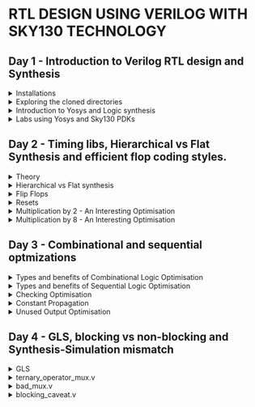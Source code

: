 # RTL DESIGN USING VERILOG WITH SKY130 TECHNOLOGY
## Day 1 - Introduction to Verilog RTL design and Synthesis
<details>
<summary>Installations</summary><blockquote>
<details>
<summary>Tools Installation</summary><blockquote>
	
+ Commands to install Yosys
```
git clone https://github.com/YosysHQ/yosys.git
cd yosys
sudo apt install make
sudo apt-get update
sudo apt-get install build-essential clang bison flex  libreadline-dev gawk tcl-dev libffi-dev git  graphviz xdot pkg-config python3 libboost-system-dev libboost-python-dev libboost-filesystem-dev zlib1g-dev
make config-gcc
make
sudo make install
```

+ Command to install iverilog
```
sudo apt-get install iverilog
```

+ Command to install iverilog
```
sudo apt uptdate
sudo apt install gtkwave
```

</blockquote></details>

<details>
<summary>Directory Creation and Cloning Source Files</summary><blockquote>

+ Go your working directory through root directory and execute the following commands
```
mkdir VLSI
cd VLSI
git clone https://github.com/kunalg123/sky130RTLDesignAndSynthesisWorkshop.git
```		
<blockquote></details>
</blockquote></details>

<details>
<summary>Exploring the cloned directories</summary><blockquote>

+ The following command will go the workshop directory
```
cd sky130RTLDesignAndSynthesisWorkshop/
```

+ The following command will open the my_lib directory. This my_lib folder contains another folder called verilog_files, which contains all the model source files required for the lab experiments.
``` 
cd my_lib
```
+ The following command if typed in VLSI folder will go the lib folder. This contains the sky130 tool's library definition file.
```
cd lib 
```
+ Now let's check the working of iverilog
```
cd verilog_files
iverilog good_mux.v tb_good_mux.v
```
+ (an a.out file will be created.)
+ This will create a .vcd (Value change dump) file.
```
./a.out
```
![image](https://github.com/Vishnu1426/PES_Asic_course_7th_sem/assets/79538653/3db96576-fd81-4a42-9801-78b637745700)

+ We will load this .vcd file into gtkwave.
```
gtkwave tb_good_mux.vcd
```
![image](https://github.com/Vishnu1426/PES_Asic_course_7th_sem/assets/79538653/ddc77487-c83b-412a-8418-2d828a9d68b9)

+ To open and check the files type
```
gvim tb_good_mux.v -o good_mux.v
```
![image](https://github.com/Vishnu1426/PES_Asic_course_7th_sem/assets/79538653/2ce76c92-fe4e-48f4-8b71-c53749bbc93f)

</blockquote></details>

<details>
<summary>Introduction to Yosys and Logic synthesis</summary><blockquote>

+ Next we see yosys
+ Yosys takes in the design file and the library file and generates the netlist file
+ Netlist is basically the representaion of the design file in the form of standard cells.
+ read_verilog is used for reading the design file
+ read_liberty is used for reading the .lib file
+ write_verilog is used for writing the netlist file
+ The netlist and the testbench file is sent to iverilog and that generates an a.out which when run we get a .vcd file. This .vcd file when we send to gtkwave we get the simulation waveform.
+ This waveform should be same as RTL simulation. RTL simulation did not use standard cells. But in this netlist we used standard library files. Since design is same we should get the same output.
+ Primary inputs and primary outputs have not changed. Therefore, we can use the same testbench for both 
synthesis and RTL simulation.

+ RTL design - is the behavioural representation of the required specification in HDL language.
+ But we don't need representation of behaviour in terms of code. We need hardware
+ So for that we use RTL to Gate level translation. This translation is called synthesis.
+ The design is converted into gates and the connections are made between the gates. 
+ This file which contains these gates and their connections is called netlist.
	
+ .lib is a library file which is a collection of standard cells/ logical modules. It can contain differnt flavours of the same gate.(slow, medium, fast)
+ Why do we need different flavours of the same gate? Combinational delay determines the maximum speed of	operation. We need fast cells so that the combination delay is less and the circuit can work at a higher clock rate.
+ But why do we need a slow clock? Say there is a circuit with two FlipFlops (ffa and ffb) and in between them we have a combinational circuit. ffb must capture the data from the previous cycle of ffa.
+ That is when ffa sends its data through comb circuit in one cycle, in the next cycle ffb should capture the data. So there should be a minimum delay, so that data can be transfered safely. Combinational circuit must create that delay such that until ffb finishes capturing the previously sent data, the output should not be updated. This is called hold time. That is why we also need cells which work slowly.
+ Wider transistors are gonna be faster but they consume more area and power. Thinner cells are gonna be slower but they consume lesser area and are more energy efficient.
+ The guidance offered to the synthesizer to put the right kind of delays are called constraints. The constraints are put in a constraints file.

</blockquote></details>	

<details>
<summary>Labs using Yosys and Sky130 PDKs</summary><blockquote>

+ Open Yosys
```
yosys
```
![image](https://github.com/Vishnu1426/PES_Asic_course_7th_sem/assets/79538653/78b46928-1ed5-4b9f-88cd-fba9979a069c)

+ Read the library definition file
```
read_liberty -lib ../lib/sky130_fd_sc_hd__tt_025C_1v80.lib
```
![image](https://github.com/Vishnu1426/PES_Asic_course_7th_sem/assets/79538653/69336051-9785-4329-acb7-bc6028fc71af)

+ Read the verilog file to be synthesized
```
read_verilog good_mux.v
```
![image](https://github.com/Vishnu1426/PES_Asic_course_7th_sem/assets/79538653/60462e4e-b18a-49a3-bd23-b534e6a55525)

+ Synthesize the top level module using its name
```
synth -top good_mux 
```
![image](https://github.com/Vishnu1426/PES_Asic_course_7th_sem/assets/79538653/68976052-ca49-4c0f-aeea-19a25d068cf3)

+ The following command basically realises the synthesised top module good_mux in terms of standard cell library available in the lib folder.	
```
abc -liberty ../lib/sky130_fd_sc_hd__tt_025C_1v80.lib
```
![image](https://github.com/Vishnu1426/PES_Asic_course_7th_sem/assets/79538653/d2a7a0ff-e258-4dee-9215-cda5d95b0a03)

+ The following command opens the graphviz file to show the synthesized design in terms of block diagram.
```
show
```
![image](https://github.com/Vishnu1426/PES_Asic_course_7th_sem/assets/79538653/10045abe-bf03-41a1-9a24-de4e9f859469)

+ Generate a netlist file for the above synthesized design. We can view the synthesized design directly using notepad.
```
write_verilog good_mux_netlist.v 
```
+ To get a concise version of the netlist.
```
write_verilog -noattr good_mux_netlist.v
```
</blockquote></details>	

## Day 2 - Timing libs, Hierarchical vs Flat Synthesis and efficient flop coding styles.
<details>
<summary>Theory</summary>summary><blockquote>
<details>
<summary>PVT</summary><blockquote>
	
+ P - Process => Changes in chip due to the small variablity in the manufacturing process.
+ V - Voltage => Changes in the voltage.
+ T - Temeperature => Changes in the external temperature. 
</blockquote></details>
<details>
<summary>Library File (.lib)</summary><blockquote>

+ .lib file contains every cell and the cell properties like leakage power, delay etc.
</blockquote></details>
</blockquote></details>

<details>
<summary>Hierarchical vs Flat synthesis</summary><blockquote>

<details>
<summary>multiple_modules.v</summary>
	
+ Open Yosys and perform the synthesis
```
read_liberty -lib ../lib/sky130_fd_sc_hd__tt_025C_1v80.lib
read_verilog multiple_modules.v
synth -top multiple_modules
```
![image](https://github.com/Vishnu1426/PES_Asic_course_7th_sem/assets/79538653/f9ce00a6-69ba-4ad2-bbcf-94fe199cdda3)
```
abc -liberty ../lib/sky130_fd_sc_hd__tt_025C_1v80.lib	
```
![image](https://github.com/Vishnu1426/PES_Asic_course_7th_sem/assets/79538653/4724ce7e-46c1-4d67-a44b-25b69379e421)
```
show
```
![image](https://github.com/Vishnu1426/PES_Asic_course_7th_sem/assets/79538653/8aa63c02-8a8c-47e8-898f-4fae792ac024)
```
write_verilog multiple_modules_heir.v
```
![image](https://github.com/Vishnu1426/PES_Asic_course_7th_sem/assets/79538653/0136a72c-d4d0-4d8b-9596-c9c0a02e5449)

+ Flatten - Makes the module such that there are no sub modules in the netlist file. and gate and or gate are directly instantiated.
```
flatten
```
![image](https://github.com/Vishnu1426/PES_Asic_course_7th_sem/assets/79538653/15049411-aba3-404f-960e-9a79e9fb3b94)
![image](https://github.com/Vishnu1426/PES_Asic_course_7th_sem/assets/79538653/f0268c96-76da-403d-864a-5af23a367cff)

</details>

<details>
<summary>Synthesizing Submodules</summary>
	
+ Now given multile modules, we want to synthesize a submodule, what to do?
+ Start yosys again and do till read_verilog
```
read_liberty -lib ../lib/sky130_fd_sc_hd__tt_025C_1v80.lib
read_verilog multiple_modules.v
```
+ Now we need to synthesize only submodule1
```
synth -top submodule1
```
![image](https://github.com/Vishnu1426/PES_Asic_course_7th_sem/assets/79538653/8e98a19a-3839-4001-b87a-61469033aae1)

+ Synthesized design
```
show
```
![image](https://github.com/Vishnu1426/PES_Asic_course_7th_sem/assets/79538653/42fa2404-3abc-4e97-abd0-b7ebb25e6091)

</details>

<details>
<summary>Why do we need module level synthesis?</summary>

+ Module level synthesis is preferred when multiple instances of the same module is present. We won't have to synthesize and check every module, because it is goint to be the same.
+ Divide and conquer - If we have a massive design, the tool may not be able to do all the synthesis properly. So we do submodule level synthesis and then get individual netlist and then stitch them together in the top module.
</details>
</details>

<details>
<summary>Flip  Flops</summary><blockquote>
	
<details>
<summary>Why do we need flip flops?</summary><blockquote>

+ Combinational circuits even though they are designed properly and will settle at the right ouput if the inputs are right, they might momentarily induce wrong values at the output. This is called glitch.
+ Now if this output is connected directly to another comb circuit, the next combinational circuit not only gets changing values and starts giving output in its end, but also creates its own glitches.
+ In this way glitch propagates. To prevent this, we store the values after every combinational block. The next block takes value from the flip flop. The input of the flip flop may be changing, but the output will be stable/constant since the flop's values changes only when clk signal is given. Therefore, the next comb circuit will see a stable input. 

</blockquote></details>
</blockquote></blockquote>
</details>

<details>
<summary>Resets</summary><blockquote>

<details>
<summary>Theory</summary><blockquote>

+ Asynchronous reset - A reset signal of a storage element, which does not depend on the clock signal.
+ Synchronous reset - A reset signal of a storage element, which depends on the clock signal. It is going to wait for the clock. When we say something is synchronous, that means there is no separate pin for that signal.
+ Synchronous reset goes directly to the input where a reset signal selectes a mux which determines whether the input to the storage element is a predetermined reset values or the value passing from the previous combinational block.
+ We can also have a flop with both synchronous and asynchronous reset.
</blockquote></details>

<details>
<summary>Asynchrocnous reset module RTL simulation</summary><blockquote>

+ Type the following code in the home directory.
```
sudo -i
```
+ Go to the verilog_files directory and type in the following
```
iverilog dff_asyncres.v tb_dff_asyncres.v
./a.out
gtkwave tb_dff_asyncres.vcd
```

![image](https://github.com/Vishnu1426/PES_Asic_course_7th_sem/assets/79538653/56c18d89-ba69-4076-8b30-338190c9ed1c)

</blockquote>
</details>

<details>
<summary>Asynchrocnous set module RTL simulation</summary><blockquote>

+ Type the following code in the home directory.
```
sudo -i
```
+ Go to the verilog_files directory and type in the following
```
iverilog dff_async_set.v tb_dff_async_set.v
./a.out
gtkwave tb_dff_async_set.vcd
```

![image](https://github.com/Vishnu1426/PES_Asic_course_7th_sem/assets/79538653/da74852e-2924-4fbd-9a7d-25c7e1983679)

</blockquote>
</details>

<details>
<summary>Synchrocnous reset module RTL simulation</summary><blockquote>

+ Type the following code in the home directory.
```
sudo -i
```
+ Go to the verilog_files directory and type in the following
```
iverilog dff_syncres.v tb_dff_syncres.v
./a.out
gtkwave tb_dff_syncres.vcd
```

![image](https://github.com/Vishnu1426/PES_Asic_course_7th_sem/assets/79538653/7c5b5547-0c3c-457f-ba39-ca45caed4f2f)

</blockquote>
</details>

<details>
<summary>Asynchrocnous reset module standard cell synthesis</summary><blockquote>

+ Type the following code in the verilog_files directory.
```
yosys
```
+ In Yosys type in the following
```
read_liberty -lib ../lib/sky130_fd_sc_hd__tt_025C_1v80.lib
read_verilog dff_asyncres.v
synth -top dff_asynchres
```
![image](https://github.com/Vishnu1426/PES_Asic_course_7th_sem/assets/79538653/a423ab64-94ce-4a54-80e6-a53b52e29c91)

+ Sometimes the dffs use a different library than gates, so we will have to specify that. But here both are same so same std. lib file.
```
dfflibmap -liberty ../lib/sky130_fd_sc_hd__tt_025C_1v80.lib 
```
![image](https://github.com/Vishnu1426/PES_Asic_course_7th_sem/assets/79538653/157f0504-8015-4665-be5d-ff94cca313b2)

```
abc -liberty ../lib/sky130_fd_sc_hd__tt_025C_1v80.lib	
```
![image](https://github.com/Vishnu1426/PES_Asic_course_7th_sem/assets/79538653/11b948ff-8790-4b37-a126-0b3953d144ef)

```
show
```
![image](https://github.com/Vishnu1426/PES_Asic_course_7th_sem/assets/79538653/e4857056-b149-4535-aec3-8c580c8e444a)

</blockquote>
</details>


<details>
<summary>Asynchrocnous set module standard cell synthesis</summary><blockquote>

+ Type the following code in the verilog_files directory.
```
yosys
```
+ In Yosys type in the following, similar to the previous one and obtain the design.
```
read_verilog dff_async_set.v
synth -top dff_async_set
dfflibmap -liberty ../lib/sky130_fd_sc_hd__tt_025C_1v80.lib
abc -liberty ../lib/sky130_fd_sc_hd__tt_025C_1v80.lib
show
```
![image](https://github.com/Vishnu1426/PES_Asic_course_7th_sem/assets/79538653/393d0956-9d89-44db-8fc2-4bb71d38ee2e)

</blockquote>
</details>

<details>
<summary>Synchrocnous set module standard cell synthesis</summary><blockquote>

+ Type the following code in the verilog_files directory.
```
yosys
```
+ In Yosys type in the following, similar to the previous one and obtain the design.
```
read_verilog dff_syncres.v
synth -top dff_syncres
```
![image](https://github.com/Vishnu1426/PES_Asic_course_7th_sem/assets/79538653/ee5ecdb3-9171-4dbe-9c10-87b2b2c2bc03)
```
dfflibmap -liberty ../lib/sky130_fd_sc_hd__tt_025C_1v80.lib
abc -liberty ../lib/sky130_fd_sc_hd__tt_025C_1v80.lib
show
```
![image](https://github.com/Vishnu1426/PES_Asic_course_7th_sem/assets/79538653/a5770e57-7fa2-4343-aafb-d4c01e470fb2)

</blockquote>
</details>
</blockquote></details>

<details>
<summary>Multiplication by 2 - An Interesting Optimisation</summary><blockquote>

+ Let's synthesize and see how the output is calculated and we get and how many cells we get
```
read_liberty -lib ../lib/sky130_fd_sc_hd__tt_025C_1v80.lib
read_verilog mult_2.v
synth -top mul2
```
![image](https://github.com/Vishnu1426/PES_Asic_course_7th_sem/assets/79538653/44efda31-08fa-456a-89b7-1eaa9514bb1f)

+ We can see above that the No. of cells in the synthesis output is 0
+ Let's see the design below.
```
show
```
![image](https://github.com/Vishnu1426/PES_Asic_course_7th_sem/assets/79538653/b77faa6b-8a65-4cf4-a61d-a3e6b13f7840)

+ Let us generate the netlist and see why the number of cells are zero.
write_verilog -noattr mult_2_net.v
!gvim mult_2_net.v
![image](https://github.com/Vishnu1426/PES_Asic_course_7th_sem/assets/79538653/e4fdaf35-e8bd-4d9c-82f3-807224ccdcd7)

+ It can be seen from the netlist file that Multiplying by powers of two is like appending zeroes at the LSB position of binary representation or left shifting the binary representation. Therefore there is no requirement of any cells, i.e., no requirement of any gates.
+ Now if we have to multiply a 3 bit number a[2:0]*9, we can do a[2:0]*8 + a[2:0].
+ a[2:0] is basically a000. Since a is also a 3 bit number, we get a000 + a = a[2:0]a[2:0].
+ This is another kind of optimisation.
</blockquote></details>

<details>
<summary>Multiplication by 8 - An Interesting Optimisation</summary><blockquote>

+ After doing the same operations as before
```
read_verilog mult_8.v
synth -top mult8
```
![image](https://github.com/Vishnu1426/PES_Asic_course_7th_sem/assets/79538653/0196bee8-7cdf-4b3c-a99a-44b068971326)

+ It can be seen that the No. of cells in the synthesis output is 0
+ Let us see the design
```
show
```
![image](https://github.com/Vishnu1426/PES_Asic_course_7th_sem/assets/79538653/e5b0a3f9-1fd6-4332-a9cc-bcb53b1ad686)

+ Let us write the netlist file
```
write_verilog -noattr mult8_net.v
!gvim mult8_net.v
```
![image](https://github.com/Vishnu1426/PES_Asic_course_7th_sem/assets/79538653/ac2d334f-ef75-4876-9435-25d0aaba97ee)
</blockquote>
</details>

## Day 3 - Combinational and sequential optmizations

<details>
<summary>Types and benefits of Combinational Logic Optimisation</summary>

+ Squeezning the logic to ge the most optimised design - Area and power savings
+ Constant Propagation - Direct Optimisation. This means when a constant value simply propagates from input to the output through many gates and if those many number of gates are not required to propagate the constant or do minimal operation, we can substitute it with a smaller gate/gates.
+ Boolean Logic Optimisation - Reduces number of gates using K-Map and Quine McKluskey
+ Synthesis tools do these optimisations to get the most optimised logic design.
</details>

<details>
<summary>Types and benefits of Sequential Logic Optimisation</summary><blockquote>

<details>
<summary>Basic</summary>

+ Sequential constant propagation - Assume a Reset DFF where D is connected to ground. Is there any chance where Q will become 1? No. Therefore, Q is always 0. What if set DFF is there. This time Q will become 0 when set is not enabled and will be 1 when set is enabled.
</details>

<details>
<summary>Advanced</summary><blockquote>
	
+ State optimisation - Optimisation of unused states
+ Cloning - Physical aware synthesis. That is say a combinational logig gets input from an FFA and its output goes to two other FFs (FFB and FFc), and these two output FFs are far off, then a long routing is required. To prevent this we can clone the path from FFA to FFB such that there is now FFA1 - Comb - FFB and FFA2 - Comb - FFC. 

<details>
<summary>Retiming</summary>
	
+ Say there is a cascade of FFA-comb1-FFB-comb2-FFC. Now if comb1 is having a much greater delay than comb2, then the circuit's clock can effectively work only at the comb1's speed since it creates a bottleneck. 
+ But say if we were able to move some part of the combinational logic from comb1 to comb2, this would mean that we have pushed some amount of delay from comb1 to comb2. 
+ Now since the difference in their delays was large, transfering a small delay from comb1 to comb2 will still keep comb1 slower than comb2 an effectively comb1's speed only will be used. 
+ But comb1 is now faster since it has lesser delay.
+ So we have retimed the delays so that we get an optimised circuit in terms of timing.
</details>
</blockquote></details>
</blockquote></details>

<details>
<summary>Checking Optimisation</summary><blockquote>

<details>
<summary>opt_check</summary>

+ Commands
```
yosys
read_liberty -lib ../lib/sky130_fd_sc_hd__tt_025C_1v80.lib
read_verilog opt_check.v
synth -top opt_check
```
![image](https://github.com/Vishnu1426/PES_Asic_course_7th_sem/assets/79538653/22d07c7f-9a8f-4c0a-9f8d-1618de38b333)

+ To optimise the synthesised design, type
```
opt_clean -purge
```
![image](https://github.com/Vishnu1426/PES_Asic_course_7th_sem/assets/79538653/05e0e289-3f50-48a4-ba02-d7c229d21937)

```
abc -liberty ../lib/sky130_fd_sc_hd__tt_025C_1v80.lib
```
![image](https://github.com/Vishnu1426/PES_Asic_course_7th_sem/assets/79538653/5bad624d-4670-4f84-bc04-97938bae335f)

```
show
```
![image](https://github.com/Vishnu1426/PES_Asic_course_7th_sem/assets/79538653/1416eb1b-ca9d-424f-abe8-62ac849dc17f)
</details>

<details>
<summary>opt_check2</summary>	

+ Commands
```
read_verilog opt_check2.v	
synth -top opt_check2
```
![image](https://github.com/Vishnu1426/PES_Asic_course_7th_sem/assets/79538653/88762908-92b5-4edb-ae86-adce8f06879d)

```
opt_clean -purge
abc -liberty ../lib/sky130_fd_sc_hd__tt_025C_1v80.lib	
```
![image](https://github.com/Vishnu1426/PES_Asic_course_7th_sem/assets/79538653/6e8ca5c4-c379-4581-9d14-f8f22d0967c4)

```
show
```
![image](https://github.com/Vishnu1426/PES_Asic_course_7th_sem/assets/79538653/228ef8e4-ba69-4052-a532-3c9010323a7b)

</details>

<details>
<summary>opt_check3</summary>

 + Commands
```
read_verilog opt_check3.v
synth -top opt_check3
```
![image](https://github.com/Vishnu1426/PES_Asic_course_7th_sem/assets/79538653/0885eb7e-1633-400e-b9bf-c4c0cc1c677f)
```
opt_clean -purge
abc -liberty ../lib/sky130_fd_sc_hd__tt_025C_1v80.lib
```
![image](https://github.com/Vishnu1426/PES_Asic_course_7th_sem/assets/79538653/432b099a-f463-4fd5-8d50-0020dd18f76d)
```
show
```
![image](https://github.com/Vishnu1426/PES_Asic_course_7th_sem/assets/79538653/e254c37f-e328-44c8-b744-816eb7cce7e4)
</details>
</blockquote></details>


<details>
<summary>Constant Propagation</summary><blockquote>

<details>
<summary>RTL simulation of dff_const1.v</summary>
	
```
iverilog dff_const1.v tb_dff_const1.v
./a.out
gtkwave tb_dff_const1.vcd
```
![image](https://github.com/Vishnu1426/PES_Asic_course_7th_sem/assets/79538653/262685d9-0c40-4416-8fee-b7f6ae465f66)
</details>

<details>
<summary>RTL simulation of dff_const2.v</summary>
	
```
iverilog dff_const2.v tb_dff_const2.v
./a.out
gtkwave tb_dff_const2.vcd
```
![image](https://github.com/Vishnu1426/PES_Asic_course_7th_sem/assets/79538653/966ad2a5-8324-44f3-bfe3-13e948048cc3)
</details>

<details>
<summary>Standard Library synthesis of dff_const1.v</summary>

```
yosys
read_liberty -lib ../lib/sky130_fd_sc_hd__tt_025C_1v80.lib
read_verilog dff_const1.v
synth -top dff_const1
```
![image](https://github.com/Vishnu1426/PES_Asic_course_7th_sem/assets/79538653/bb00ab0b-5e76-4d62-bd13-9d7058b5878b)

+ This synthesis infers a flop.
+ Since there are dffs:
```
dfflibmap ../lib/sky130_fd_sc_hd__tt_025C_1v80.lib
```
![image](https://github.com/Vishnu1426/PES_Asic_course_7th_sem/assets/79538653/d31dd76b-c8de-4134-bb05-273f86b4c238)
```
abc -liberty ../lib/sky130_fd_sc_hd__tt_025C_1v80.lib
```
![image](https://github.com/Vishnu1426/PES_Asic_course_7th_sem/assets/79538653/14dea5ac-0d89-43d7-a92e-8dec15fd48e1)
```
show
```
![image](https://github.com/Vishnu1426/PES_Asic_course_7th_sem/assets/79538653/06f36d91-ecac-4f64-8306-92b3da435cb9)
</details>

<details>
<summary>Standard Library synthesis of dff_const2.v</summary>

```
yosys
read_liberty -lib ../lib/sky130_fd_sc_hd__tt_025C_1v80.lib
read_verilog dff_const2.v
synth -top dff_const2
```
![image](https://github.com/Vishnu1426/PES_Asic_course_7th_sem/assets/79538653/24b86bf4-72fa-4c57-8d8a-64a0883377f3)

+ This design does not infer flop.

+ Since there are dffs:
```
dfflibmap ../lib/sky130_fd_sc_hd__tt_025C_1v80.lib
```
![image](https://github.com/Vishnu1426/PES_Asic_course_7th_sem/assets/79538653/6a79119a-0320-451d-b174-9bc0d56ffc9c)
```
abc -liberty ../lib/sky130_fd_sc_hd__tt_025C_1v80.lib
show
```
![image](https://github.com/Vishnu1426/PES_Asic_course_7th_sem/assets/79538653/f8acce45-ca08-4e80-a2ae-570ba6617a98)
</details>

<details>
<summary>RTL synthesis of dff_const3.v</summary>

``` 
iverilog dff_const3.v tb_dff_const3.v
./a.out
gtkwave tb_dff_const3.vcd
```
![image](https://github.com/Vishnu1426/PES_Asic_course_7th_sem/assets/79538653/85f08ceb-bcc9-430c-9222-0ee93dafbc09)
</details>

<details>
<summary>Standard Library synthesis of dff_const3.v</summary>

```
read_liberty -lib ../lib/sky130_fd_sc_hd__tt_025C_1v80.lib
read_verilog dff_const3.v
synth -top dff_const3
```
![image](https://github.com/Vishnu1426/PES_Asic_course_7th_sem/assets/79538653/7fe6a41d-0ff9-45a8-8035-5739b09c17dc)

+ It can be seen that both the flip flops are there in the synthesized design.
+ Since there are dffs
```
dfflibmap ../lib/sky130_fd_sc_hd__tt_025C_1v80.lib
```
![image](https://github.com/Vishnu1426/PES_Asic_course_7th_sem/assets/79538653/a9804fb4-1fb0-4cd1-9d32-07e01e8fbe4c)
```
abc -liberty ../lib/sky130_fd_sc_hd__tt_025C_1v80.lib
```
![image](https://github.com/Vishnu1426/PES_Asic_course_7th_sem/assets/79538653/8b86aa8c-9cc3-450d-b44f-444183c03832)
```
show
```
![image](https://github.com/Vishnu1426/PES_Asic_course_7th_sem/assets/79538653/ea2ba0b6-85f6-4bc7-9f64-1361c2fe983e)
</details>
</blockquote></details>

<details>
<summary>Unused Output Optimisation</summary><blockquote>

<details>
<summary>What is unused output optimisation??</summary>

+ It means that the logic which is unused is not required in the circuit and will be removed in the final synthesised design.
</details> 

<details>
<summary>Checking counter_opt.v</summary>	

```
yosys
read_liberty -lib ../lib/sky130_fd_sc_hd__tt_025C_1v80.lib
read_verilog counter_opt.v
synth -top counter_opt
```
![image](https://github.com/Vishnu1426/PES_Asic_course_7th_sem/assets/79538653/8f0d4aa5-e84f-426e-bcf0-d045efa684fb)
```
dfflibmap ../lib/sky130_fd_sc_hd__tt_025C_1v80.lib
abc -liberty ../lib/sky130_fd_sc_hd__tt_025C_1v80.lib 
```
![image](https://github.com/Vishnu1426/PES_Asic_course_7th_sem/assets/79538653/0763e414-4c7a-4a06-98a8-a82e231d6b28)
```
show
```
![image](https://github.com/Vishnu1426/PES_Asic_course_7th_sem/assets/79538653/fd8baa0a-6648-4899-a5a2-09294d333e53)
</details>

<details>
<summary>Experimenting with the counter_opt.v</summary>
	
+ Using all three bits of the counter

![image](https://github.com/Vishnu1426/PES_Asic_course_7th_sem/assets/79538653/5f0e5277-a35d-4d83-b0c4-bcedcaae82d6)

+ Commands
```
yosys
read_liberty -lib ../lib/sky130_fd_sc_hd__tt_025C_1v80.lib
read_verilog counter_opt2.v
synth -top counter_opt
```
![image](https://github.com/Vishnu1426/PES_Asic_course_7th_sem/assets/79538653/ad37c007-ecff-413c-b661-2a350ced30e1)

+ Since there are dffs
```
dfflibmap ../lib/sky130_fd_sc_hd__tt_025C_1v80.lib
abc -liberty ../lib/sky130_fd_sc_hd__tt_025C_1v80.lib
show
```
![image](https://github.com/Vishnu1426/PES_Asic_course_7th_sem/assets/79538653/1a5c80f5-dfe2-49a9-9e0b-5969f3aa4e42)
</details>
</blockquote>
</details>


## Day 4 - GLS, blocking vs non-blocking and Synthesis-Simulation mismatch

<details>
<summary>GLS</summary><blockquote>

<details>
<summary>What is GLS?</summary>	

+ It is basically running the testbench with netlist as the design under test.
+ Since netlist is logically same as the RTL code, the same testbench will only run it.
</details>

<details>
<summary>Why GLS?</summary>

+ To verify the correctness of the design after synthesis, because when we write codes, we may not have written it properly and also when we convert from ideal cells to standard library cells, some errors may occur.
+ This is called Synthesis-Simulation mismatch.
+ We will see later why it is required to validate the functionality of the netlist.
+ To ensure that the timing of the design is met.
+ Only if the Gate level models are time annotated, we can use GLS for timing verification.
</details>

<details>
<summary>Synthesis-Simulation Mismatch</summary>

The points to understand while talking about Synthesis Simulation Mismatch are:
+ Missing Sensitivity List - If certain inputs required for the proper functioning of the circuit are not present in the sensiticity list, then the synthesized hardware might not be the intended circuit.
+ Blocking vs Non Blocking Statements - Blocking statements are executed in order, whereas non-blocking statements are executed parallely. If the order is not maintained in blocking statemenents, certain required parts of the synthesized design would be absent.
+ Non Standard Verilog Coding - Sequential circuits should be described using non-blocking statements only. Use blocking statements with atmost care and use only when needed.
</details>
</details>

<details>
<summary>ternary_operator_mux.v</summary>

+ Contents of the files
```
gvim ternary_operator_mux.v -o bad_mux.v -o good_mux.v
```
![image](https://github.com/Vishnu1426/PES_Asic_course_7th_sem/assets/79538653/89f1b433-c7b5-404c-9a1d-cfaf1fd51f91)

+ RTL Simulation
```
iverilog ternary_operator_mux.v tb_ternary_operator_mux.v
./a.out
gtkwave tb_ternary_operator_mux.vcd
```
 ![image](https://github.com/Vishnu1426/PES_Asic_course_7th_sem/assets/79538653/46e5c501-1b26-428d-9ea7-fb8f575e384b)

+ Synthesis
```
yosys
read_liberty -lib ../lib/sky130_fd_sc_hd__tt_025C_1v80.lib
read_verilog ternary_operator_mux.v
synth -top ternary_operator_mux
```
![image](https://github.com/Vishnu1426/PES_Asic_course_7th_sem/assets/79538653/6b269872-ca1f-48e3-be1c-97f58237c17f)
```
abc -liberty ../lib/sky130_fd_sc_hd__tt_025C_1v80.lib
write_verilog -noattr ternary_operator_mux_net.v
show
```
![image](https://github.com/Vishnu1426/PES_Asic_course_7th_sem/assets/79538653/221bdf08-ba24-4e7a-bc9c-f80f94917890)


+ GLS
```
iverilog ../my_lib/verilog_model/primitives.v ../my_lib/verilog_model/sky130_fd_sc_hd.v ternary_operator_mux_net.v tb_ternary_operator_mux.v
gtkwave tb_ternary_operator_mux.vcd
```
![image](https://github.com/Vishnu1426/PES_Asic_course_7th_sem/assets/79538653/c509b0f7-9ac4-4679-9b80-bc03dd8312b8)

</details>
<details>
<summary>bad_mux.v</summary>
	
+ RTL simulation of bad_mux.v
```
iverilog bad_mux.v tb_bad_mux.v
./a.out
gtkwave tb_bad_mux.vcd
```
![image](https://github.com/Vishnu1426/PES_Asic_course_7th_sem/assets/79538653/84693ce2-d5b5-4e0c-a4d1-e630e29f9c65)

+ Netlist simulation
```
iverilog ../my_lib/verilog_model/primitives.v ../my_lib/verilog_model/sky130_fd_sc_hd.v bad_mux_net.v tb_bad_mux.v
./a.out
gtkwave tb_bad_mux.vcd
```
![image](https://github.com/Vishnu1426/PES_Asic_course_7th_sem/assets/79538653/80016862-eab2-40b6-bb20-953bcc67a4ae)

</details>

<details>
<summary>blocking_caveat.v</summary>

+ RTL simulation
```
iverilog blocking_caveat.v tb_blocking_caveat.v
./a.out
gtkwave tb_blocking_caveat.vcd
```
![image](https://github.com/Vishnu1426/PES_Asic_course_7th_sem/assets/79538653/4604fdd3-62b8-46b6-b316-6339f699d912)

+ Synthesis
```
read_liberty -lib ../lib/sky130_fd_sc_hd__tt_025C_1v80.lib
read_verilog blocking_caveat.v
synth -top blocking_caveat
```
![image](https://github.com/Vishnu1426/PES_Asic_course_7th_sem/assets/79538653/b54dbfa0-a6d8-4b5d-b9d4-a68f80098b3d)
```
abc -liberty ../lib/sky130_fd_sc_hd__tt_025C_1v80.lib
write_verilog -noattr blocking_caveat_net.v
show
```
![image](https://github.com/Vishnu1426/PES_Asic_course_7th_sem/assets/79538653/e1746eb9-4176-4686-a5b3-a7d1304b1d46)

+ GLS
```
iverilog ../my_lib/verilog_model/primitives.v ../my_lib/verilog_model/sky130_fd_sc_hd.v blocking_caveat_net.v tb_blocking_caveat.v
./a.out
gtkwave tb_blocking_caveat.vcd
```
![image](https://github.com/Vishnu1426/PES_Asic_course_7th_sem/assets/79538653/5cea8607-78a6-4a3c-b4c9-38ffba57bed0)

</details>
